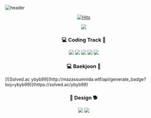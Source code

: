 ![header](https://capsule-render.vercel.app/api?type=waving&color=timeGradient&text=YEBIN👋&animation=twinkling&fontSize=70&fontAlignY=50&fontAlign=50&height=200)

<div align=center>	
  
[![Hits](https://hits.seeyoufarm.com/api/count/incr/badge.svg?url=https%3A%2F%2Fgithub.com%2Fyebin113&count_bg=%23D7D265&title_bg=%23252222&icon=&icon_color=%23E7E7E7&title=hits&edge_flat=false)](https://hits.seeyoufarm.com)
  
</div>
<p align="center"> 
  <img src="https://github-readme-stats.vercel.app/api?username=yebin113&theme=vue&show_icons=true"/></a>
</p>
<h3 align="center"> 💻 Coding Track 📝 </h3>
<div align=center>	
<img src="https://img.shields.io/badge/Python-3776AB?style=flat&logo=Python&logoColor=white"/>
<img src="https://img.shields.io/badge/Django-092E20?style=flat&logo=Django&logoColor=white"/>
<img src="https://img.shields.io/badge/HTML-E34F26?style=flat&logo=HTML5&logoColor=white"/>
<img src="https://img.shields.io/badge/JavaScript-F7DF1E?style=flat&logo=JavaScript&logoColor=white"/>
<img src="https://img.shields.io/badge/Vuejs-4FC08D?style=flat&logo=Vue.js&logoColor=white"/>

</div>
<h3 align="center"> 💻 Baekjoon 📝 </h3>
[![Solved.ac ybyb99](http://mazassumnida.wtf/api/generate_badge?boj=ybyb99)](https://solved.ac/ybyb99)
<div align=center>	
  <h3 align="center"> 🎨 Design 🐕 </h3>
<img src=https://img.shields.io/badge/Adobe%20Illustrator-FF9A00.svg?style=for-the-badge&logo=adobe%20illustrator&logoColor=white/>
<img src=https://img.shields.io/badge/Adobe%20Photoshop-31A8FF.svg?style=for-the-badge&logo=adobe%20photoshop&logoColor=white/>

</div>

<!--
**yebin113/yebin113** is a ✨ _special_ ✨ repository because its `README.md` (this file) appears on your GitHub profile.

Here are some ideas to get you started:

- 🔭 I’m currently working on ...
- 🌱 I’m currently learning ...
- 👯 I’m looking to collaborate on ...
- 🤔 I’m looking for help with ...
- 💬 Ask me about ...
- 📫 How to reach me: ...
- 😄 Pronouns: ...
- ⚡ Fun fact: ...
-->
